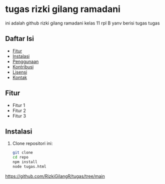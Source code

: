 # tugas rizki gilang ramadani

ini adalah github rizki gilang ramadani kelas 11 rpl B yanv berisi tugas tugas

## Daftar Isi
- [Fitur](#fitur)
- [Instalasi](#instalasi)
- [Penggunaan](#penggunaan)
- [Kontribusi](#kontribusi)
- [Lisensi](#lisensi)
- [Kontak](#kontak)

## Fitur
- Fitur 1
- Fitur 2
- Fitur 3

## Instalasi
1. Clone repositori ini:
   ```bash
   git clone
   cd repo
   npm install
   node tugas.html
https://github.com/RizkiGilangR/tugas/tree/main

